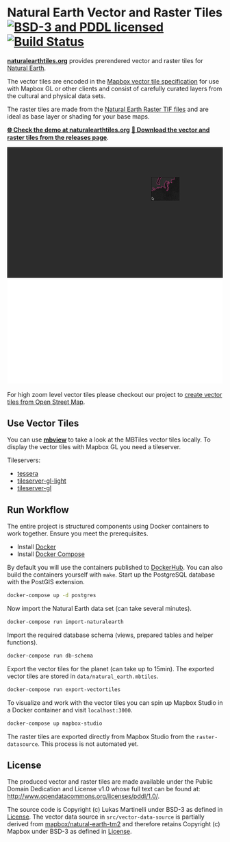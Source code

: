 # Natural Earth Vector and Raster Tiles [![BSD-3 and PDDL licensed](https://img.shields.io/badge/license-BSD--3/PDDL-blue.svg)](https://github.com/lukasmartinelli/naturalearthtiles#license) [![Build Status](https://travis-ci.org/lukasmartinelli/naturalearthtiles.svg?branch=master)](https://travis-ci.org/lukasmartinelli/naturalearthtiles)

[**naturalearthtiles.org**](http://naturalearthtiles.org/) provides prerendered vector and raster tiles for [Natural Earth](http://naturalearthdata.com/).

The vector tiles are encoded in the [Mapbox vector tile specification](https://github.com/mapbox/vector-tile-spec) for use with Mapbox GL or other clients and consist of carefully curated layers from the cultural and physical data sets.

The raster tiles are made from the [Natural Earth Raster TIF files](http://www.naturalearthdata.com/downloads/10m-raster-data/)
and are ideal as base layer or shading for your base maps.

[**:globe_with_meridians: Check the demo at naturalearthtiles.org**](http://naturalearthtiles.org)
[**:open_file_folder: Download the vector and raster tiles from the releases page**](https://github.com/lukasmartinelli/natural-earth-vector-tiles/releases/latest).

![Mapbox GL visualization of Natural Earth vector tiles](demo.gif)
![Natural Earth raster tiles demo](raster_demo.gif)

For high zoom level vector tiles please checkout our project to [create vector tiles from Open Street Map](http://osm2vectortiles.org).

## Use Vector Tiles

You can use [**mbview**](https://github.com/mapbox/mbview) to take a look at the MBTiles vector tiles locally.
To display the vector tiles with Mapbox GL you need a tileserver.

Tileservers:
- [tessera](https://github.com/mojodna/tessera)
- [tileserver-gl-light](https://github.com/osm2vectortiles/tileserver-gl-light)
- [tileserver-gl](https://github.com/klokantech/tileserver-gl)

## Run Workflow

The entire project is structured components using Docker containers
to work together. Ensure you meet the prerequisites.

- Install [Docker](https://docs.docker.com/engine/installation/)
- Install [Docker Compose](https://docs.docker.com/compose/install/)

By default you will use the containers published to [DockerHub](https://hub.docker.com/u/naturalearthtiles/).
You can also build the containers yourself with `make`.
Start up the PostgreSQL database with the PostGIS extension.

```bash
docker-compose up -d postgres
```

Now import the Natural Earth data set (can take several minutes).

```bash
docker-compose run import-naturalearth
```

Import the required database schema (views, prepared tables and helper functions).

```bash
docker-compose run db-schema
```

Export the vector tiles for the planet (can take up to 15min).
The exported vector tiles are stored in `data/natural_earth.mbtiles`.

```bash
docker-compose run export-vectortiles
```

To visualize and work with the vector tiles you can spin up Mapbox Studio
in a Docker container and visit `localhost:3000`.

```bash
docker-compose up mapbox-studio
```

The raster tiles are exported directly from Mapbox Studio from the `raster-datasource`. This process is not automated yet.

## License

The produced vector and raster tiles are made available under the Public Domain Dedication and License v1.0 whose full text can be found at: http://www.opendatacommons.org/licenses/pddl/1.0/.

The source code is Copyright (c) Lukas Martinelli under BSD-3 as defined in [License](LICENSE). The vector data source in `src/vector-data-source` is partially derived from [mapbox/natural-earth-tm2](https://github.com/mapbox/natural-earth-tm2) and therefore retains Copyright (c) Mapbox under BSD-3 as defined in [License](src/vector-data-source/LICENSE.md).

